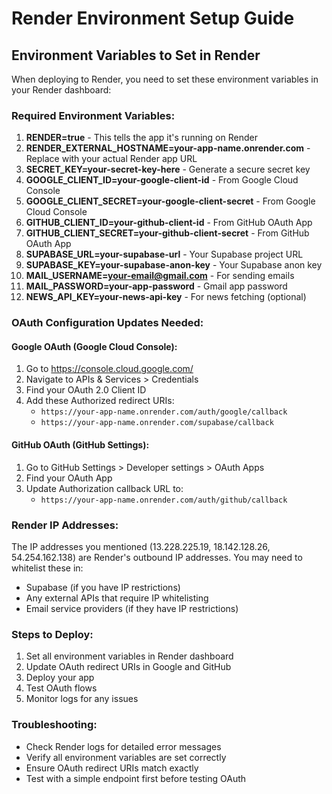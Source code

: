 # Render Environment Setup Guide

## Environment Variables to Set in Render

When deploying to Render, you need to set these environment variables in your Render dashboard:

### Required Environment Variables:

1. **RENDER=true** - This tells the app it's running on Render
2. **RENDER_EXTERNAL_HOSTNAME=your-app-name.onrender.com** - Replace with your actual Render app URL
3. **SECRET_KEY=your-secret-key-here** - Generate a secure secret key
4. **GOOGLE_CLIENT_ID=your-google-client-id** - From Google Cloud Console
5. **GOOGLE_CLIENT_SECRET=your-google-client-secret** - From Google Cloud Console
6. **GITHUB_CLIENT_ID=your-github-client-id** - From GitHub OAuth App
7. **GITHUB_CLIENT_SECRET=your-github-client-secret** - From GitHub OAuth App
8. **SUPABASE_URL=your-supabase-url** - Your Supabase project URL
9. **SUPABASE_KEY=your-supabase-anon-key** - Your Supabase anon key
10. **MAIL_USERNAME=your-email@gmail.com** - For sending emails
11. **MAIL_PASSWORD=your-app-password** - Gmail app password
12. **NEWS_API_KEY=your-news-api-key** - For news fetching (optional)

### OAuth Configuration Updates Needed:

#### Google OAuth (Google Cloud Console):
1. Go to https://console.cloud.google.com/
2. Navigate to APIs & Services > Credentials
3. Find your OAuth 2.0 Client ID
4. Add these Authorized redirect URIs:
   - `https://your-app-name.onrender.com/auth/google/callback`
   - `https://your-app-name.onrender.com/supabase/callback`

#### GitHub OAuth (GitHub Settings):
1. Go to GitHub Settings > Developer settings > OAuth Apps
2. Find your OAuth App
3. Update Authorization callback URL to:
   - `https://your-app-name.onrender.com/auth/github/callback`

### Render IP Addresses:
The IP addresses you mentioned (13.228.225.19, 18.142.128.26, 54.254.162.138) are Render's outbound IP addresses. You may need to whitelist these in:
- Supabase (if you have IP restrictions)
- Any external APIs that require IP whitelisting
- Email service providers (if they have IP restrictions)

### Steps to Deploy:
1. Set all environment variables in Render dashboard
2. Update OAuth redirect URIs in Google and GitHub
3. Deploy your app
4. Test OAuth flows
5. Monitor logs for any issues

### Troubleshooting:
- Check Render logs for detailed error messages
- Verify all environment variables are set correctly
- Ensure OAuth redirect URIs match exactly
- Test with a simple endpoint first before testing OAuth